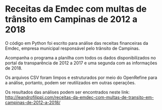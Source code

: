 # Receitas da Emdec com multas de trânsito em Campinas de 2012 a 2018

O código em Python foi escrito para análise das receitas financeiras da Emdec, empresa municipal responsável pelo trânsito de Campinas. 

Acompanha o programa a planilha com todos os dados disponibilizados no portal da transparência de 2012 a 2017 e uma segunda com as informações de 2018. 

Os arquivos CSV foram limpos e estruturados por meio do OpenRefine para a análise, portanto, podem ser reutilizados em outras operações.

Os resultados das análises podem ser encontrados neste link: http://leandrofilippi.com/receitas-da-emdec-com-multas-de-transito-em-campinas-de-2012-a-2018/
